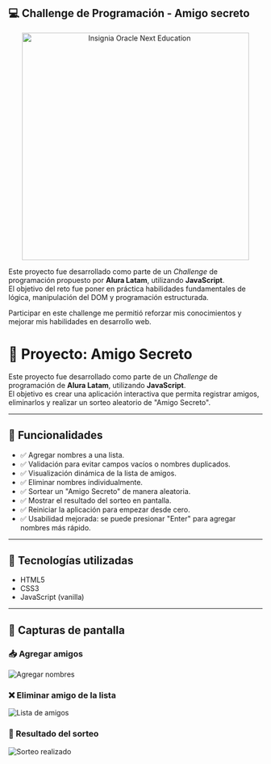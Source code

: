 ## 💻 Challenge de Programación - Amigo secreto

<p align="center">
  <img src="./Img/Badge.png" alt="Insignia Oracle Next Education" width="450"/>
</p>

Este proyecto fue desarrollado como parte de un *Challenge* de programación propuesto por **Alura Latam**, utilizando **JavaScript**.  
El objetivo del reto fue poner en práctica habilidades fundamentales de lógica, manipulación del DOM y programación estructurada.

Participar en este challenge me permitió reforzar mis conocimientos y mejorar mis habilidades en desarrollo web.

# 🎁 Proyecto: Amigo Secreto

Este proyecto fue desarrollado como parte de un *Challenge* de programación de **Alura Latam**, utilizando **JavaScript**.  
El objetivo es crear una aplicación interactiva que permita registrar amigos, eliminarlos y realizar un sorteo aleatorio de "Amigo Secreto".

---

## 🚀 Funcionalidades

- ✅ Agregar nombres a una lista.
- ✅ Validación para evitar campos vacíos o nombres duplicados.
- ✅ Visualización dinámica de la lista de amigos.
- ✅ Eliminar nombres individualmente.
- ✅ Sortear un "Amigo Secreto" de manera aleatoria.
- ✅ Mostrar el resultado del sorteo en pantalla.
- ✅ Reiniciar la aplicación para empezar desde cero.
- ✅ Usabilidad mejorada: se puede presionar "Enter" para agregar nombres más rápido.

---

## 🧠 Tecnologías utilizadas

- HTML5
- CSS3
- JavaScript (vanilla)

---

## 📸 Capturas de pantalla

### 📥 Agregar amigos
![Agregar nombres](./Img/agregando-amigos.png)

### ❌ Eliminar amigo de la lista
![Lista de amigos](./Img/eliminar-amigos.png)

### 🎉 Resultado del sorteo
![Sorteo realizado](./Img/mostrar-resultado.png)

